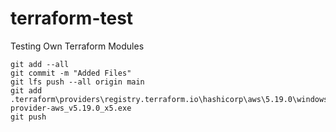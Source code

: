# terraform-test
Testing Own Terraform Modules

```
git add --all
git commit -m "Added Files"
git lfs push --all origin main
git add .terraform\providers\registry.terraform.io\hashicorp\aws\5.19.0\windows_amd64\terraform-provider-aws_v5.19.0_x5.exe
git push
```
